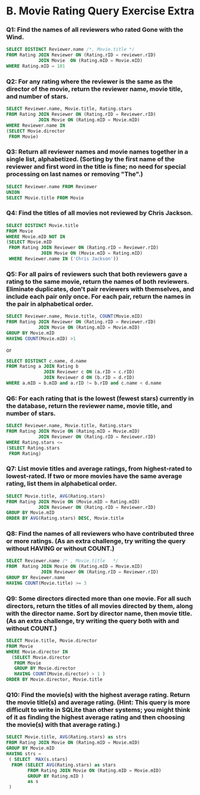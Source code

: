 # B. Movie Rating Query Exercise Extra

### Q1: Find the names of all reviewers who rated Gone with the Wind. 
```SQL
SELECT DISTINCT Reviewer.name /*, Movie.title */
FROM Rating JOIN Reviewer ON (Rating.rID = reviewer.rID)
            JOIN Movie  ON (Rating.mID = Movie.mID)
WHERE Rating.mID = 101
```

### Q2: For any rating where the reviewer is the same as the director of the movie, return the reviewer name, movie title, and number of stars.
```SQL
SELECT Reviewer.name, Movie.title, Rating.stars
FROM Rating JOIN Reviewer ON (Rating.rID = Reviewer.rID)
            JOIN Movie ON (Rating.mID = Movie.mID)
WHERE Reviewer.name IN 
(SELECT Movie.director
 FROM Movie)
```

### Q3: Return all reviewer names and movie names together in a single list, alphabetized. (Sorting by the first name of the reviewer and first word in the title is fine; no need for special processing on last names or removing "The".)
```SQL
SELECT Reviewer.name FROM Reviewer
UNION
SELECT Movie.title FROM Movie
```

### Q4: Find the titles of all movies not reviewed by Chris Jackson.
```SQL
SELECT DISTINCT Movie.title
FROM Movie
WHERE Movie.mID NOT IN 
(SELECT Movie.mID 
 FROM Rating JOIN Reviewer ON (Rating.rID = Reviewer.rID)
             JOIN Movie ON (Movie.mID = Rating.mID)
 WHERE Reviewer.name IN ('Chris Jackson'))
```

### Q5: For all pairs of reviewers such that both reviewers gave a rating to the same movie, return the names of both reviewers. Eliminate duplicates, don't pair reviewers with themselves, and include each pair only once. For each pair, return the names in the pair in alphabetical order. 
```SQL
SELECT Reviewer.name, Movie.title, COUNT(Movie.mID)
FROM Rating JOIN Reviewer ON (Rating.rID = Reviewer.rID)
            JOIN Movie ON (Rating.mID = Movie.mID)
GROUP BY Movie.mID
HAVING COUNT(Movie.mID) >1
```
or 
```SQL
SELECT DISTINCT c.name, d.name
FROM Rating a JOIN Rating b 
              JOIN Reviewer c ON (a.rID = c.rID)
              JOIN Reviewer d ON (b.rID = d.rID)
WHERE a.mID = b.mID and a.rID != b.rID and c.name < d.name
```

### Q6: For each rating that is the lowest (fewest stars) currently in the database, return the reviewer name, movie title, and number of stars. 
```SQL
SELECT Reviewer.name, Movie.title, Rating.stars
FROM Rating JOIN Movie ON (Rating.mID = Movie.mID)
            JOIN Reviewer ON (Rating.rID = Reviewer.rID)
WHERE Rating.stars <= 
(SELECT Rating.stars
 FROM Rating)
```

### Q7: List movie titles and average ratings, from highest-rated to lowest-rated. If two or more movies have the same average rating, list them in alphabetical order. 
```SQL
SELECT Movie.title, AVG(Rating.stars)
FROM Rating JOIN Movie ON (Movie.mID = Rating.mID)
            JOIN Reviewer ON (Rating.rID = Reviewer.rID)
GROUP BY Movie.mID
ORDER BY AVG(Rating.stars) DESC, Movie.title
```

### Q8: Find the names of all reviewers who have contributed three or more ratings. (As an extra challenge, try writing the query without HAVING or without COUNT.)
```SQL
SELECT Reviewer.name /* , Movie.title   */
FROM  Rating JOIN Movie ON (Rating.mID = Movie.mID)
             JOIN Reviewer ON (Rating.rID = Reviewer.rID)
GROUP BY Reviewer.name
HAVING COUNT(Movie.title) >= 3
```

### Q9: Some directors directed more than one movie. For all such directors, return the titles of all movies directed by them, along with the director name. Sort by director name, then movie title. (As an extra challenge, try writing the query both with and without COUNT.) 
```SQL
SELECT Movie.title, Movie.director
FROM Movie
WHERE Movie.director IN 
  (SELECT Movie.director
   FROM Movie
   GROUP BY Movie.director
   HAVING COUNT(Movie.director) > 1 )
ORDER BY Movie.director, Movie.title
```

### Q10: Find the movie(s) with the highest average rating. Return the movie title(s) and average rating. (Hint: This query is more difficult to write in SQLite than other systems; you might think of it as finding the highest average rating and then choosing the movie(s) with that average rating.) 
```SQL
SELECT Movie.title, AVG(Rating.stars) as strs
FROM Rating JOIN Movie ON (Rating.mID = Movie.mID)
GROUP BY Movie.mID
HAVING strs =    
 ( SELECT  MAX(s.stars)
  FROM (SELECT AVG(Rating.stars) as stars
        FROM Rating JOIN Movie ON (Rating.mID = Movie.mID)
        GROUP BY Rating.mID )
        as s 
 )   
```
